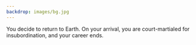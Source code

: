 ```yaml
---
backdrop: images/bg.jpg
---
```


You decide to return to Earth. On your arrival, you are court-martialed for insubordination, and your career ends.

<Page url="/rocket/en/1" instructions="" action="Return to the start" condition="none" />